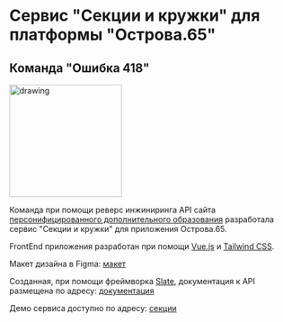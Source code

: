 # Сервис "Секции и кружки" для платформы "Острова.65"
## Команда "Ошибка 418"

<img src="https://github.com/user-attachments/assets/6da191a6-03b3-4d11-a23f-c96d0f1ebcbb" alt="drawing" width="200"/>

Команда при помощи реверс инжиниринга API сайта [персонифицированного дополнительного образования](https://pfdo.ru/) разработала сервис "Секции и кружки" для приложения Острова.65. 

FrontEnd приложения разработан при помощи [Vue.js](https://vuejs.org/) и [Tailwind CSS](https://tailwindcss.com/).

Макет дизайна в Figma: [макет](https://www.figma.com/design/NwRPSe6Xi5VUpsgGNOYZGd/Gorni-vozdyh-(Copy)?node-id=2001-4276&t=YegfbSthZiExyyPa-1)

Созданная, при помощи фреймворка [Slate](https://github.com/slatedocs/slate), документация к API размещена по адресу: [документация](http://pfdo-o65.site/build/index.html)

Демо сервиса доступно по адресу: [секции](http://pfdo-o65.site/index.html)
